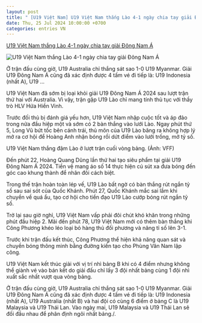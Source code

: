 ```yaml
---
layout: post
title: " [U19 Việt Nam] U19 Việt Nam thắng Lào 4-1 ngày chia tay giải Đông Nam Á"
date: Thu, 25 Jul 2024 10:00:00 +0700
categories: entries VN
---
```

[U19 Việt Nam thắng Lào 4-1 ngày chia tay giải Đông Nam Á](https://dangcongsan.vn/the-thao/u19-viet-nam-thang-lao-4-1-ngay-chia-tay-giai-dong-nam-a-673338.html)

![U19 Việt Nam thắng Lào 4-1 ngày chia tay giải Đông Nam Á](https://file1.dangcongsan.vn/data/0/images/2024/07/24/upload_2676/1453498763470805.jpg?w=400)

Ở trận đấu cùng giờ, U19 Australia chỉ thắng sát sao 1-0 U19 Myanmar. Giải U19 Đông Nam Á cũng đã xác định được 4 tấm vé đi tiếp là: U19 Indonesia (nhất A), U19 ...

U19 Việt Nam đã sớm bị loại khỏi giải U19 Đông Nam Á 2024 sau lượt trận thứ hai với Australia. Vì vậy, trận gặp U19 Lào chỉ mang tính thủ tục với thầy trò HLV Hứa Hiền Vinh.

Trước đối thủ bị đánh giá yếu hơn, U19 Việt Nam nhập cuộc tốt và áp đảo trong nửa đầu hiệp một và sớm có 2 bàn thắng vào lưới Lào. Ngay phút thứ 5, Long Vũ bứt tốc bên cánh trái, thủ môn của U19 Lào băng ra không hợp lý mở ra cơ hội để Hoàng Anh nhận bóng rồi dứt điểm vào lưới trống, mở tỷ số.

U19 Việt Nam thắng đậm Lào ở lượt trận cuối vòng bảng. (Ảnh: VFF)

Đến phút 22, Hoàng Quang Dũng lần thứ hai tạo siêu phẩm tại giải U19 Đông Nam Á 2024. Tiền vệ mang áo số 14 thực hiện cú sút xa đưa bóng đến góc cao khung thành để nhân đôi cách biệt.

Trong thế trận hoàn toàn lép vế, U19 Lào bất ngờ có bàn thắng rút ngắn tỷ số sau sai sót của Quốc Khánh. Phút 27, Quốc Khánh mắc sai lầm khi chuyền về quá ẩu, tạo cơ hội cho tiền đạo U19 Lào cướp bóng rút ngắn tỷ số.

Trở lại sau giờ nghỉ, U19 Việt Nam vấp phải đôi chút khó khăn trong những phút đầu hiệp 2. Mãi đến phút 78, U19 Việt Nam mới có thêm bàn thắng khi Công Phương khéo léo loại bỏ hàng thủ đối phương và nâng tỉ số lên 3-1.

Trước khi trận đấu kết thúc, Công Phương thể hiện khả năng quan sát và chuyền bóng thông minh bằng đường kiến tạo cho Phùng Văn Nam lập công.

U19 Việt Nam kết thúc giải với vị trí nhì bảng B khi có 4 điểm nhưng không thể giành vé vào bán kết do giải đấu chỉ lấy 3 đội nhất bảng cùng 1 đội nhì xuất sắc nhất vượt qua vòng bảng.

Ở trận đấu cùng giờ, U19 Australia chỉ thắng sát sao 1-0 U19 Myanmar. Giải U19 Đông Nam Á cũng đã xác định được 4 tấm vé đi tiếp là: U19 Indonesia (nhất A), U19 Australia (nhất B) và hai đội có cùng 6 điểm ở bảng C là U19 Malaysia và U19 Thái Lan. Vào ngày mai, U19 Malaysia và U19 Thái Lan sẽ đối đầu nhau để phân định ngôi nhất bảng./.

